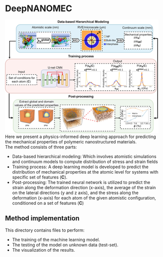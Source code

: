 # DeepNANOMEC
![alt text](./Method_implementation/figure_1.jpg)
Here we present a physics-informed deep learning approach for predicting the mechanical properties of
polymeric nanostructured materials.  
The method consists of three parts:
- Data-based hierarchical modeling: Which involves atomistic simulations and continuum models to compute distribution of stress and strain fields
- Training process: A deep learning model is developed to predict the distribution of mechanical properties at the atomic level for systems with specific set of features (**C**).
- Post-processing:  The trained neural network is utilized to predict the strain along the deformation direction (x-axis), the average of the strain on the lateral directions (y and z axis), and the stress along the deformation (x-axis) for each atom of the given atomistic configuration, conditioned on a set of features (**C**)
## Method implementation
This directory contains files to perform:
- The training of the machine learning model.
- The testing of the model on unknown data (test-set).
- The visualization of the results.
 

